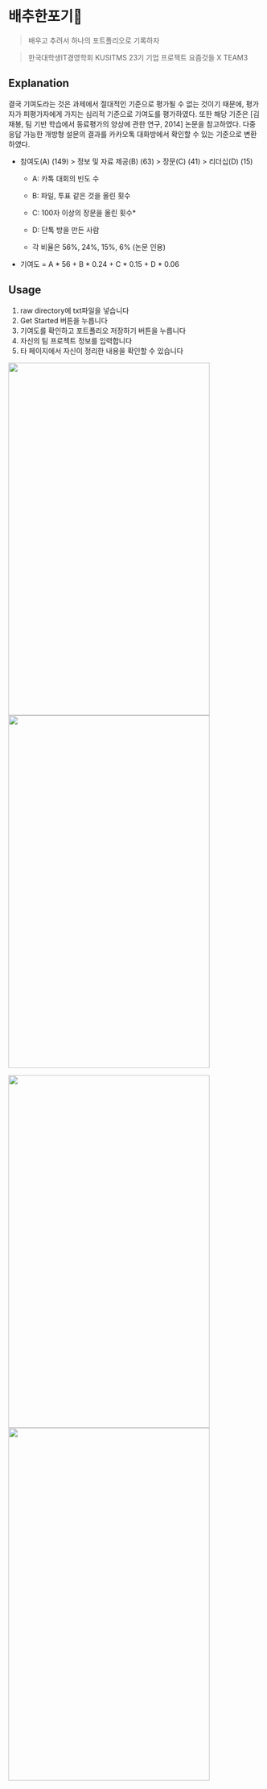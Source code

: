 # 배추한포기🥦 
> 배우고 추려서 하나의 포트폴리오로 기록하자

> 한국대학생IT경영학회 KUSITMS 23기 기업 프로젝트 요즘것들 X TEAM3

## Explanation

결국 기여도라는 것은 과제에서 절대적인 기준으로 평가될 수 없는 것이기 때문에, 
평가자가 피평가자에게 가지는 심리적 기준으로 기여도를 평가하였다.
또한 해당 기준은 [김재봉, 팀 기반 학습에서 동료평가의 양상에 관한 연구, 2014] 논문을 참고하였다.
다중 응답 가능한 개방형 설문의 결과를 카카오톡 대화방에서 확인할 수 있는 기준으로 변환하였다.

* 참여도(A) (149) > 정보 및 자료 제공(B) (63) > 장문(C) (41) > 리더십(D) (15)

  * A: 카톡 대회의 빈도 수
  * B: 파일, 투표 같은 것을 올린 횟수
  * C: 100자 이상의 장문을 올린 횟수*
  * D: 단톡 방을 만든 사람

  * 각 비율은 56%, 24%, 15%, 6% (논문 인용)

* 기여도 = A * 56 + B * 0.24 + C * 0.15 + D * 0.06

## Usage

1. raw directory에 txt파일을 넣습니다
2. Get Started 버튼을 누릅니다
3. 기여도를 확인하고 포트폴리오 저장하기 버튼을 누릅니다
4. 자신의 팀 프로젝트 정보를 입력합니다
5. 타 페이지에서 자신이 정리한 내용을 확인할 수 있습니다


<img src="https://user-images.githubusercontent.com/63048392/113374898-369dcf00-93a9-11eb-97de-4e04103c1037.jpg" width="400" height="700"> <img src="https://user-images.githubusercontent.com/63048392/113375748-09522080-93ab-11eb-91e7-9358a1c29853.jpg" width="400" height="700"> 

<img src="https://user-images.githubusercontent.com/55428816/113376548-f0e30580-93ac-11eb-90c1-cef4ecc00767.jpg" width="400" height="700"> <img src="https://user-images.githubusercontent.com/55428816/113376632-196aff80-93ad-11eb-83cb-196eb0db0022.jpg" width="400" height="700"> 














